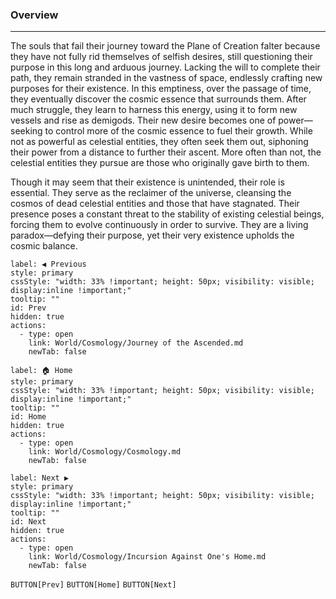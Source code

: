 ### Overview
---
The souls that fail their journey toward the Plane of Creation falter because they have not fully rid themselves of selfish desires, still questioning their purpose in this long and arduous journey. Lacking the will to complete their path, they remain stranded in the vastness of space, endlessly crafting new purposes for their existence. In this emptiness, over the passage of time, they eventually discover the cosmic essence that surrounds them. After much struggle, they learn to harness this energy, using it to form new vessels and rise as demigods. Their new desire becomes one of power—seeking to control more of the cosmic essence to fuel their growth. While not as powerful as celestial entities, they often seek them out, siphoning their power from a distance to further their ascent. More often than not, the celestial entities they pursue are those who originally gave birth to them.  
  
Though it may seem that their existence is unintended, their role is essential. They serve as the reclaimer of the universe, cleansing the cosmos of dead celestial entities and those that have stagnated. Their presence poses a constant threat to the stability of existing celestial beings, forcing them to evolve continuously in order to survive. They are a living paradox—defying their purpose, yet their very existence upholds the cosmic balance.
```meta-bind-button
label: ◀ Previous
style: primary
cssStyle: "width: 33% !important; height: 50px; visibility: visible; display:inline !important;"
tooltip: ""
id: Prev
hidden: true
actions:
  - type: open
    link: World/Cosmology/Journey of the Ascended.md
    newTab: false
```

```meta-bind-button
label: 🏠 Home
style: primary
cssStyle: "width: 33% !important; height: 50px; visibility: visible; display:inline !important;"
tooltip: ""
id: Home
hidden: true
actions:
  - type: open
    link: World/Cosmology/Cosmology.md
    newTab: false
```

```meta-bind-button
label: Next ▶
style: primary
cssStyle: "width: 33% !important; height: 50px; visibility: visible; display:inline !important;"
tooltip: ""
id: Next
hidden: true
actions:
  - type: open
    link: World/Cosmology/Incursion Against One's Home.md
    newTab: false
```
``BUTTON[Prev]`` ``BUTTON[Home]`` ``BUTTON[Next]``